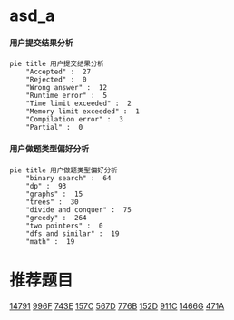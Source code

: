 # asd_a

<!-- tabs:start -->



#### **用户提交结果分析**

```mermaid
pie title 用户提交结果分析
    "Accepted" :  27
    "Rejected" :  0
    "Wrong answer" :  12
    "Runtime error" :  5
    "Time limit exceeded" :  2
    "Memory limit exceeded" :  1
    "Compilation error" :  3
    "Partial" :  0
```

#### **用户做题类型偏好分析**

```mermaid
pie title 用户做题类型偏好分析
    "binary search" :  64
    "dp" :  93
    "graphs" :  15
    "trees" :  30
    "divide and conquer" :  75
    "greedy" :  264
    "two pointers" :  0
    "dfs and similar" :  19
    "math" :  19
```



<!-- tabs:end -->
# 推荐题目
[14791](https://codeforces.com/contest/1479/problem/1)
[996F](https://codeforces.com/contest/996/problem/F)
[743E](https://codeforces.com/contest/743/problem/E)
[157C](https://codeforces.com/contest/157/problem/C)
[567D](https://codeforces.com/contest/567/problem/D)
[776B](https://codeforces.com/contest/776/problem/B)
[152D](https://codeforces.com/contest/152/problem/D)
[911C](https://codeforces.com/contest/911/problem/C)
[1466G](https://codeforces.com/contest/1466/problem/G)
[471A](https://codeforces.com/contest/471/problem/A)
